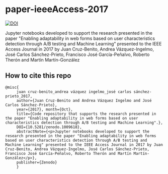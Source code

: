 # paper-ieeeAccess-2017
[![DOI](https://zenodo.org/badge/DOI/10.5281/zenodo.1009618.svg)](https://doi.org/10.5281/zenodo.1009618)

Jupyter notebooks developed to support the research presented in the paper "Enabling adaptability in web forms based on user characteristics detection through A/B testing and Machine Learning" presented to the IEEE Access Journal in 2017 by Juan Cruz-Benito, Andrea Vázquez-Ingelmo, José Carlos Sánchez-Prieto, Francisco José García-Peñalvo, Roberto Therón and Martín Martín-González

## How to cite this repo
 
 ```
 @misc{
      juan cruz-benito_andrea vázquez ingelmo_josé carlos sánchez-prieto_2017, 
      author={Juan Cruz-Benito and Andrea Vázquez Ingelmo and José Carlos Sánchez-Prieto}, 
      year={2017}, month={Oct},
      title={Code repository that supports the research presented in the paper "Enabling adaptability in web forms based on user characteristics detection through A/B testing and Machine Learning".}, 
      DOI={10.5281/zenodo.1009618}, 
      abstractNote={<p>Jupyter notebooks developed to support the research presented in the paper "Enabling adaptability in web forms based on user characteristics detection through A/B testing and Machine Learning" presented to the IEEE Access Journal in 2017 by Juan Cruz-Benito, Andrea Vázquez-Ingelmo, José Carlos Sánchez-Prieto, Francisco José García-Peñalvo, Roberto Therón and Martín Martín-González</p>}, 
      publisher={Zenodo}
      }
 ```
